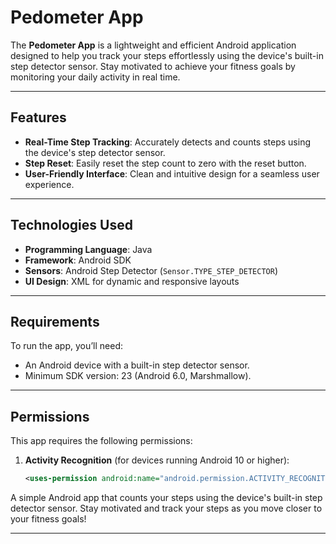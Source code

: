 # **Pedometer App**  

The **Pedometer App** is a lightweight and efficient Android application designed to help you track your steps effortlessly using the device's built-in step detector sensor. Stay motivated to achieve your fitness goals by monitoring your daily activity in real time.  

---

## **Features**  
- **Real-Time Step Tracking**: Accurately detects and counts steps using the device's step detector sensor.  
- **Step Reset**: Easily reset the step count to zero with the reset button.  
- **User-Friendly Interface**: Clean and intuitive design for a seamless user experience.  

---

## **Technologies Used**  
- **Programming Language**: Java  
- **Framework**: Android SDK  
- **Sensors**: Android Step Detector (`Sensor.TYPE_STEP_DETECTOR`)  
- **UI Design**: XML for dynamic and responsive layouts  

---

## **Requirements**  
To run the app, you’ll need:  
- An Android device with a built-in step detector sensor.  
- Minimum SDK version: 23 (Android 6.0, Marshmallow).  

---

## **Permissions**  
This app requires the following permissions:  
1. **Activity Recognition** (for devices running Android 10 or higher):  
   ```xml
   <uses-permission android:name="android.permission.ACTIVITY_RECOGNITION" />

A simple Android app that counts your steps using the device's built-in step detector sensor. Stay motivated and track your steps as you move closer to your fitness goals!  

---




